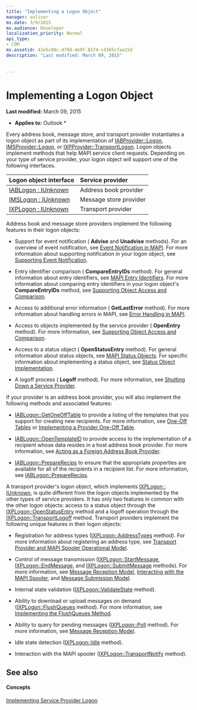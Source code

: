 ```yaml
---
title: "Implementing a Logon Object"
manager: soliver
ms.date: 3/9/2015
ms.audience: Developer
localization_priority: Normal
api_type:
- COM
ms.assetid: 41e5c88c-d79d-4e9f-81f4-c4365cfaa15d
description: "Last modified: March 09, 2015"
 
 
---
```


# Implementing a Logon Object

 **Last modified:** March 09, 2015 
  
 * **Applies to:** Outlook * 
  
Every address book, message store, and transport provider instantiates a logon object as part of its implementation of [IABProvider::Logon](iabprovider-logon.md), [IMSProvider::Logon](imsprovider-logon.md), or [IXPProvider::TransportLogon](ixpprovider-transportlogon.md). Logon objects implement methods that help MAPI service client requests. Depending on your type of service provider, your logon object will support one of the following interfaces. 
  
|**Logon object interface**|**Service provider**|
|:-----|:-----|
|[IABLogon : IUnknown](iablogoniunknown.md) <br/> |Address book provider  <br/> |
|[IMSLogon : IUnknown](imslogoniunknown.md) <br/> |Message store provider  <br/> |
|[IXPLogon : IUnknown](ixplogoniunknown.md) <br/> |Transport provider  <br/> |
   
Address book and message store providers implement the following features in their logon objects:
  
- Support for event notification ( **Advise** and **Unadvise** methods). For an overview of event notification, see [Event Notification in MAPI](event-notification-in-mapi.md). For more information about supporting notification in your logon object, see [Supporting Event Notification](supporting-event-notification.md). 
    
- Entry identifier comparison ( **CompareEntryIDs** method). For general information about entry identifiers, see [MAPI Entry Identifiers](mapi-entry-identifiers.md). For more information about comparing entry identifiers in your logon object's **CompareEntryIDs** method, see [Supporting Object Access and Comparison](supporting-object-access-and-comparison.md).
    
- Access to additional error information ( **GetLastError** method). For more information about handling errors in MAPI, see [Error Handling in MAPI](error-handling-in-mapi.md). 
    
- Access to objects implemented by the service provider ( **OpenEntry** method). For more information, see [Supporting Object Access and Comparison](supporting-object-access-and-comparison.md).
    
- Access to a status object ( **OpenStatusEntry** method). For general information about status objects, see [MAPI Status Objects](mapi-status-objects.md). For specific information about implementing a status object, see [Status Object Implementation](status-object-implementation.md).
    
- A logoff process ( **Logoff** method). For more information, see [Shutting Down a Service Provider](shutting-down-a-service-provider.md).
    
If your provider is an address book provider, you will also implement the following methods and associated features:
  
- [IABLogon::GetOneOffTable](iablogon-getoneofftable.md) to provide a listing of the templates that you support for creating new recipients. For more information, see [One-Off Tables](one-off-tables.md) or [Implementing a Provider One-Off Table](implementing-a-provider-one-off-table.md).
    
- [IABLogon::OpenTemplateID](iablogon-opentemplateid.md) to provide access to the implementation of a recipient whose data resides in a host address book provider. For more information, see [Acting as a Foreign Address Book Provider](acting-as-a-foreign-address-book-provider.md). 
    
- [IABLogon::PrepareRecips](iablogon-preparerecips.md) to ensure that the appropriate properties are available for all of the recipients in a recipient list. For more information, see [IABLogon::PrepareRecips](iablogon-preparerecips.md). 
    
A transport provider's logon object, which implements [IXPLogon : IUnknown](ixplogoniunknown.md), is quite different from the logon objects implemented by the other types of service providers. It has only two features in common with the other logon objects: access to a status object through the [IXPLogon::OpenStatusEntry](ixplogon-openstatusentry.md) method and a logoff operation through the [IXPLogon::TransportLogoff](ixplogon-transportlogoff.md) method. Transport providers implement the following unique features in their logon objects: 
  
- Registration for address types ([IXPLogon::AddressTypes](ixplogon-addresstypes.md) method). For more information about registering an address type, see [Transport Provider and MAPI Spooler Operational Model](transport-provider-and-mapi-spooler-operational-model.md).
    
- Control of message transmission ([IXPLogon::StartMessage](ixplogon-startmessage.md), [IXPLogon::EndMessage](ixplogon-endmessage.md), and [IXPLogon::SubmitMessage](ixplogon-submitmessage.md) methods). For more information, see [Message Reception Model](message-reception-model.md), [Interacting with the MAPI Spooler](interacting-with-the-mapi-spooler.md), and [Message Submission Model](message-submission-model.md).
    
- Internal state validation ([IXPLogon::ValidateState](ixplogon-validatestate.md) method). 
    
- Ability to download or upload messages on demand ([IXPLogon::FlushQueues](ixplogon-flushqueues.md) method). For more information, see [Implementing the FlushQueues Method](implementing-the-flushqueues-method.md).
    
- Ability to query for pending messages ([IXPLogon::Poll](ixplogon-poll.md) method). For more information, see [Message Reception Model](message-reception-model.md).
    
- Idle state detection ([IXPLogon::Idle](ixplogon-idle.md) method). 
    
- Interaction with the MAPI spooler ([IXPLogon::TransportNotify](ixplogon-transportnotify.md) method). 
    
## See also

#### Concepts

[Implementing Service Provider Logon](implementing-service-provider-logon.md)

